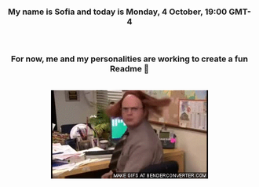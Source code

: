 


<div align="center">
<h3 >My name is Sofia and today is Monday, 4 October, 19:00 GMT-4</h3><br>
<h3 >For now, me and my personalities are working to create a fun Readme 👋
</h3><br>
<img src='img/dwight.gif' alt='working...'/>
</div>
